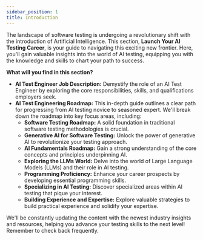 ```yaml
---
sidebar_position: 1
title: Introduction
---
```


The landscape of software testing is undergoing a revolutionary shift with the introduction of Artificial Intelligence. This section, **Launch Your AI Testing Career**,  is your guide to navigating this exciting new frontier.  Here, you'll gain valuable insights into the world of AI testing, equipping you with the knowledge and skills to chart your path to success.

**What will you find in this section?**

- **AI Test Engineer Job Description:**  Demystify the role of an AI Test Engineer by exploring the core responsibilities, skills, and qualifications employers seek.
- **AI Test Engineering Roadmap:**  This in-depth guide outlines a clear path for progressing from AI testing novice to seasoned expert.  We'll break down the roadmap into key focus areas, including:
    - **Software Testing Roadmap:**  A solid foundation in traditional software testing methodologies is crucial.
    - **Generative AI for Software Testing:**  Unlock the power of generative AI to revolutionize your testing approach.
    - **AI Fundamentals Roadmap:**  Gain a strong understanding of the core concepts and principles underpinning AI.
    - **Exploring the LLMs World:**  Delve into the world of Large Language Models (LLMs) and their role in AI testing.
    - **Programming Proficiency:**  Enhance your career prospects by developing essential programming skills.
    - **Specializing in AI Testing:**  Discover specialized areas within AI testing that pique your interest.
    - **Building Experience and Expertise:**  Explore valuable strategies to build practical experience and solidify your expertise.

We'll be constantly updating the content with the newest industry insights and resources, helping you advance your testing skills to the next level! Remember to check back frequently.


